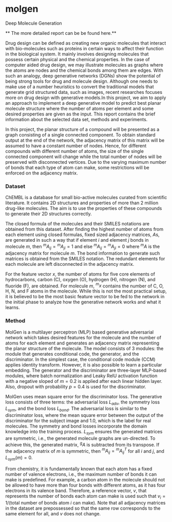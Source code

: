 # molgen
Deep Molecule Generation

** The more detailed report can be be found here.**

Drug design can be defined as creating new organic molecules that interact with bio-molecules such as proteins in certain ways to affect their function in the biological system. It mainly involves designing molecules that possess certain physical and the chemical properties. In the case of computer aided drug design, we may illustrate molecules as graphs where  the atoms are nodes and the chemical bonds among them are edges. With such an analogy, deep generative networks (DGNs) show the potential of being strong tools for drug and molecule design. Although one needs to make use of a number heuristics to convert the traditional models that generate grid structured data, such as images, recent researches focuses more on drug design with generative models.In this project, we aim to apply an approach to implement a deep generative model to predict best planar molecule structure where the number of atoms per element and some desired properties are given as the input. This report contains the brief information about the selected data set,  methods and experiments.

In this project, the planar structure of a compound will be presented as a graph consisting of a single connected component. To obtain standard output at the end of the network, the adjacency matrix of this matrix will be assumed to have a constant number of nodes. Hence, for different compounds with different number of atoms, the size of the single connected component will change while the total number of nodes will be preserved with disconnected vertices. Due to the varying maximum number of bonds that each type of atom can make, some restrictions will be enforced on the adjacency matrix.

### Dataset
ChEMBL is a database for small bio-active molecules curated from scientific literature. It contains 2D structures and properties of more than 2 million drug-like molecules. The aim is to use the properties of these compounds to generate their 2D structures correctly.

The closed formula of the molecules and their SMILES notations are obtained from this dataset. After finding the highest number of atoms from each element using closed formulas, fixed sized adjacency matrices, $A$s, are generated in such a way that if element $i$ and element $j$ bonds in molecule $m$, then ${}^{m}A_{ij} = {}^{m}A_{ji} = 1$ and else ${}^{m}A_{ij} = {}^{m}A_{ji} = 0$ where ${}^{m}A$ is the adjacency matrix for molecule $m$. The bond information to generate such matrices is obtained from the SMILES notation. The redundant elements for each molecule are left disconnected in the adjacency matrix. 

For the feature vector $x$, the number of atoms for five core elements of hydrocarbons, carbon (C), oxygen (O), hydrogen (H), nitrogen (N), and fluoride (F), are obtained. For molecule $m$, ${}^{m}x$ contains the number of C, O, H, N, and F atoms in the molecule. While this is not the most practical setup, it is believed to be the most basic feature vector to be fed to the network in the initial phase to analyze how the generative network works and what it learns.

### Method

MolGen is a multilayer perceptron (MLP) based generative adversarial network which takes desired features for the molecule and the number of atoms for each element and generates an adjacency matrix representing the planar structure of the molecule. The model consists of 3 modules: the module that generates conditional code, the generator, and the discriminator. In the simplest case, the conditional code module (CCM) applies identity transform. However, it is also possible to learn a particular embedding. The generator and the discriminator are three-layer MLP-based modules, where batch normalization and Leaky RelU activation function with a negative sloped of $m=0.2$ is applied after each linear hidden layer. Also, dropout with probability $p=0.4$ is used for the discriminator.

MolGen uses mean square error for the discriminator loss. The generative loss consists of three terms: the adversarial loss $L_{adv}$,  the symmetry loss $L_{sym}$, and the bond loss $L_{bond}$. The adversarial loss is similar to the discriminator loss, where the mean square error between the output of the discriminator for the subject image and $1.0$, which is the label for real molecules. The symmetry and bond losses incorporate the domain knowledge into the training process. $L_{sym}$ ensures the generated matrices are symmetric, i.e., the generated molecule graphs are un-directed. To achieve this, the generated matrix, ${}^{g}A$ is subtracted from its transpose. If the adjacency matrix of $m$ is symmetric, then ${}^{m}A_{ij} = {}^{m}A^T_{ij}$ for all $i$ and $j$, and $L_{sym}(m) = 0$.

From chemistry, it is fundamentally known that each atom has a fixed number of valence electrons, i.e., the maximum number of bonds it can make is predefined. For example, a carbon atom in the molecule should not be allowed to have more than four bonds with different atoms, as it has four electrons in its valence band. Therefore, a reference vector, $v$, that represents the number of bonds each atom can make is used such that $v_i = 1/ (\textrm{total number of bonds atom } i \textrm{ can make})$. Note that all adjacency matrices in the dataset are prepossessed so that the same row corresponds to the same element for all, and $v$ does not change.
